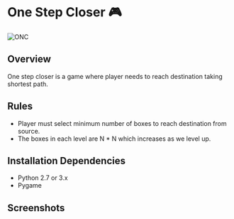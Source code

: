 # One Step Closer :video_game:

![ONC](https://user-images.githubusercontent.com/33975431/62428421-69e51200-b71f-11e9-87f9-a7f81c28b98d.png)

## Overview
One step closer is a game where player needs to reach destination taking shortest path.

## Rules
- Player must select minimum number of boxes to reach destination from source.
- The boxes in each level are N * N which increases as we level up.

## Installation Dependencies
- Python 2.7 or 3.x
- Pygame

## Screenshots
